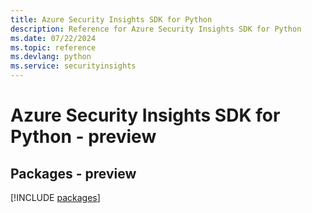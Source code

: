 ```yaml
---
title: Azure Security Insights SDK for Python
description: Reference for Azure Security Insights SDK for Python
ms.date: 07/22/2024
ms.topic: reference
ms.devlang: python
ms.service: securityinsights
---
```

# Azure Security Insights SDK for Python - preview
## Packages - preview
[!INCLUDE [packages](security-insights-index.md)]